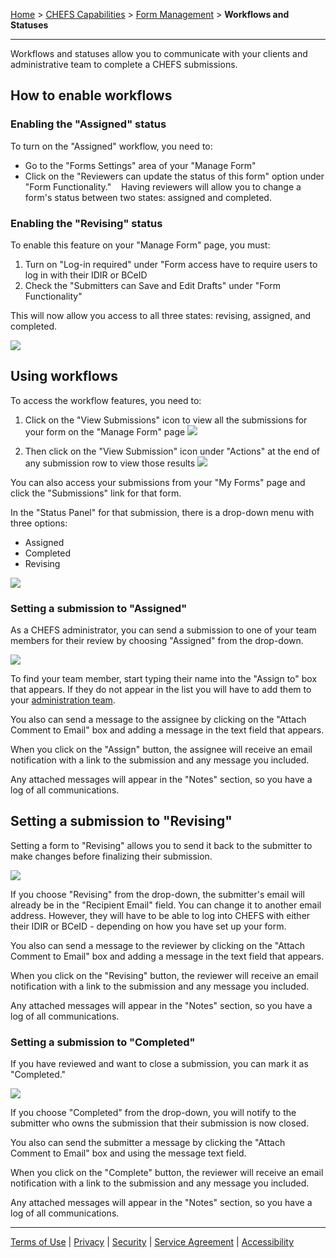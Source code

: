 [Home](index) > [CHEFS Capabilities](CHEFS-Capabilities) > [Form Management](Form-Management) > **Workflows and Statuses**
***

Workflows and statuses allow you to communicate with your clients and administrative team to complete a CHEFS submissions.

<!-- **On this page:**
* [How to enable workflows](#How-to-enable-workflows)
* [Using workflows](#Using-workflows) -->

## How to enable workflows

### Enabling the "Assigned" status
To turn on the "Assigned" workflow, you need to:
* Go to the "Forms Settings" area of your "Manage Form"
* Click on the "Reviewers can update the status of this form" option under "Form Functionality." 
 
Having reviewers will allow you to change a form's status between two states: assigned and completed. 
 
### Enabling the "Revising" status
To enable this feature on your "Manage Form" page, you must:
1. Turn on "Log-in required" under "Form access have to require users to log in with their IDIR or BCeID
2. Check the "Submitters can Save and Edit Drafts" under "Form Functionality"

This will now allow you access to all three states: revising, assigned, and completed.

![](images/status-workflow-settings-2.png)

## Using workflows
<!-- **[Back to top](#top)** -->

To access the workflow features, you need to:

1. Click on the "View Submissions" icon to view all the submissions for your form on the "Manage Form" page 
![](images/status-workflow-1.png)

2. Then click on the "View Submission" icon under "Actions" at the end of any submission row to view those results 
![](images/status-workflow-2.png)

You can also access your submissions from your "My Forms" page and click the "Submissions" link for that form.

In the "Status Panel" for that submission, there is a drop-down menu with three options: 
* Assigned
* Completed
* Revising

![](images/status-workflow-3.png)

### Setting a submission to "Assigned"

As a CHEFS administrator, you can send a submission to one of your team members for their review by choosing "Assigned" from the drop-down. 

![](images/status-assigned.png)

To find your team member, start typing their name into the "Assign to" box that appears. If they do not appear in the list you will have to add them to your [administration team](Managing-admin-teams).

You also can send a message to the assignee by clicking on the "Attach Comment to Email" box and adding a message in the text field that appears.

When you click on the "Assign" button, the assignee will receive an email notification with a link to the submission and any message you included.

Any attached messages will appear in the "Notes" section, so you have a log of all communications.

## Setting a submission to "Revising"
<!-- **[Back to top](#top)** -->

Setting a form to "Revising" allows you to send it back to the submitter to make changes before finalizing their submission.

![](images/status-revising.png)

If you choose "Revising" from the drop-down, the submitter's email will already be in the "Recipient Email" field. You can change it to another email address. However, they will have to be able to log into CHEFS with either their IDIR or BCeID - depending on how you have set up your form.

You also can send a message to the reviewer by clicking on the "Attach Comment to Email" box and adding a message in the text field that appears.

When you click on the "Revising" button, the reviewer will receive an email notification with a link to the submission and any message you included.

Any attached messages will appear in the "Notes" section, so you have a log of all communications.

### Setting a submission to "Completed"
If you have reviewed and want to close a submission, you can mark it as "Completed."  

![](images/status-completed.png)

If you choose "Completed" from the drop-down, you will notify to the submitter who owns the submission that their submission is now closed. 

You also can send the submitter a message by clicking the "Attach Comment to Email" box and using the message text field.

When you click on the "Complete" button, the reviewer will receive an email notification with a link to the submission and any message you included.

Any attached messages will appear in the "Notes" section, so you have a log of all communications.

<!-- **[Back to top](#top)** -->

***
[Terms of Use](Terms-of-Use) | [Privacy](Privacy) | [Security](Security) | [Service Agreement](Service-Agreement) | [Accessibility](Accessibility)